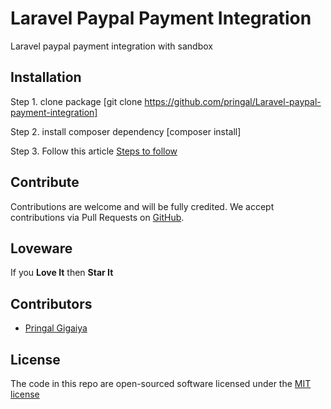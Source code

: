 # Laravel Paypal Payment Integration

 Laravel paypal payment integration with sandbox

**Installation**
-

Step 1. clone package [git clone https://github.com/pringal/Laravel-paypal-payment-integration]

Step 2. install composer dependency [composer install]

Step 3. Follow this article <a href="https://codescompanion.com/laravel-paypal-payment-integration/">Steps to follow</a>


**Contribute**
-

Contributions are welcome and will be fully credited. We accept contributions via Pull Requests on [GitHub](https://github.com/pringal/Laravel-paypal-payment-integration).

**Loveware**
-

If you **Love It** then **Star It**

**Contributors**
-

* [Pringal Gigaiya](https://github.com/pringal)

**License**
-

The code in this repo are open-sourced software licensed under the [MIT license](http://opensource.org/licenses/MIT)
